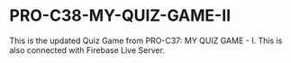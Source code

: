 # PRO-C38-MY-QUIZ-GAME-II
This is the updated Quiz Game from PRO-C37: MY QUIZ GAME - I. This is also connected with Firebase Live Server.
